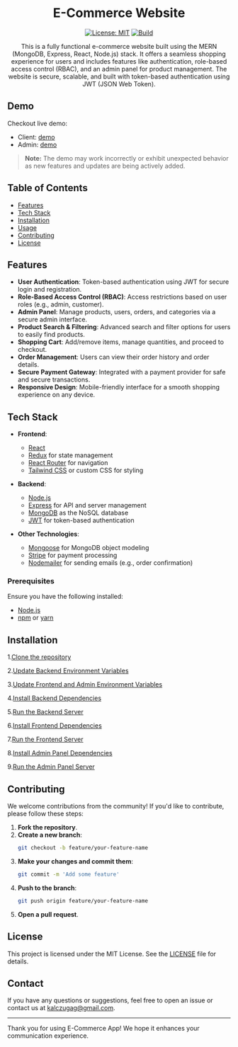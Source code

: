 <div align="center">

# E-Commerce Website

[![License: MIT](https://img.shields.io/badge/License-MIT-blue.svg)](https://github.com/kalczugag/ecommerce/blob/main/LICENSE)
[![Build](https://github.com/Kosmit147/Zenith/actions/workflows/build.yml/badge.svg)](https://github.com/kalczugag/ecommerce/actions/workflows/build.yml)

This is a fully functional e-commerce website built using the MERN (MongoDB, Express, React, Node.js) stack. It offers a seamless shopping experience for users and includes features like authentication, role-based access control (RBAC), and an admin panel for product management. The website is secure, scalable, and built with token-based authentication using JWT (JSON Web Token).

</div>

## Demo

Checkout live demo:

- Client: [demo](https://ecommerce-frontend-six-black.vercel.app/)
- Admin: [demo](https://ecommerce-admin-seven-cyan.vercel.app/)

> **Note:** The demo may work incorrectly or exhibit unexpected behavior as new features and updates are being actively added.

## Table of Contents

-   [Features](#features)
-   [Tech Stack](#tech-stack)
-   [Installation](#installation)
-   [Usage](#usage)
-   [Contributing](#contributing)
-   [License](#license)

## Features

-   **User Authentication**: Token-based authentication using JWT for secure login and registration.
-   **Role-Based Access Control (RBAC)**: Access restrictions based on user roles (e.g., admin, customer).
-   **Admin Panel**: Manage products, users, orders, and categories via a secure admin interface.
-   **Product Search & Filtering**: Advanced search and filter options for users to easily find products.
-   **Shopping Cart**: Add/remove items, manage quantities, and proceed to checkout.
-   **Order Management**: Users can view their order history and order details.
-   **Secure Payment Gateway**: Integrated with a payment provider for safe and secure transactions.
-   **Responsive Design**: Mobile-friendly interface for a smooth shopping experience on any device.

## Tech Stack

-   **Frontend**:

    -   [React](https://reactjs.org/)
    -   [Redux](https://redux.js.org/) for state management
    -   [React Router](https://reactrouter.com/) for navigation
    -   [Tailwind CSS](https://tailwindcss.com/) or custom CSS for styling

-   **Backend**:

    -   [Node.js](https://nodejs.org/)
    -   [Express](https://expressjs.com/) for API and server management
    -   [MongoDB](https://www.mongodb.com/) as the NoSQL database
    -   [JWT](https://jwt.io/) for token-based authentication

-   **Other Technologies**:
    -   [Mongoose](https://mongoosejs.com/) for MongoDB object modeling
    -   [Stripe](https://stripe.com/) for payment processing
    -   [Nodemailer](https://nodemailer.com/about/) for sending emails (e.g., order confirmation)

### Prerequisites

Ensure you have the following installed:

-   [Node.js](https://nodejs.org/)
-   [npm](https://www.npmjs.com/) or [yarn](https://yarnpkg.com/)

## Installation

1.[Clone the repository](INSTALLATION.md#step-1-Clone-the-repository)

2.[Update Backend Environment Variables](INSTALLATION.md#step-2-Update-Backend-Environment-Variables)

3.[Update Frontend and Admin Environment Variables](INSTALLATION.md#step-3-Update-Frontend-and-Admin-Environment-Variables)

4.[Install Backend Dependencies](INSTALLATION.md#Step-4-Install-Backend-Dependencies)

5.[Run the Backend Server](INSTALLATION.md#Step-5-Run-the-Backend-Server)

6.[Install Frontend Dependencies](INSTALLATION.md#Step-6-Install-Frontend-Dependencies)

7.[Run the Frontend Server](INSTALLATION.md#Step-7-Run-the-Frontend-Server)

8.[Install Admin Panel Dependencies](INSTALLATION.md#Step-8-Install-Admin-Panel-Dependencies)

9.[Run the Admin Panel Server](INSTALLATION.md#Step-9-Run-the-Admin-Panel-Server)

## Contributing

We welcome contributions from the community! If you'd like to contribute, please follow these steps:

1. **Fork the repository**.
2. **Create a new branch**:
    ```sh
    git checkout -b feature/your-feature-name
    ```
3. **Make your changes and commit them**:
    ```sh
    git commit -m 'Add some feature'
    ```
4. **Push to the branch**:
    ```sh
    git push origin feature/your-feature-name
    ```
5. **Open a pull request**.

## License

This project is licensed under the MIT License. See the [LICENSE](LICENSE) file for details.

## Contact

If you have any questions or suggestions, feel free to open an issue or contact us at [kalczugag@gmail.com](mailto:kalczugag@gmail.com).

---

Thank you for using E-Commerce App! We hope it enhances your communication experience.
